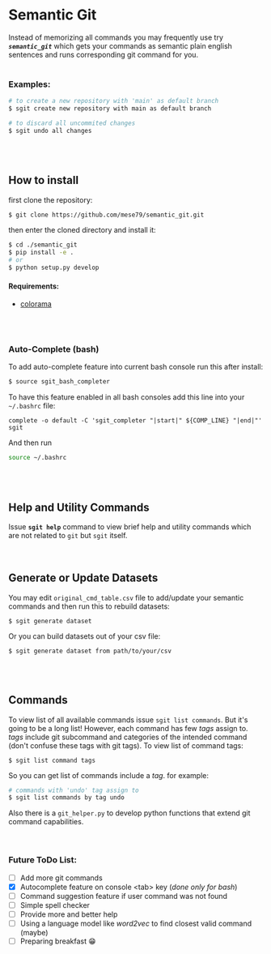 # Semantic Git  

Instead of memorizing all commands you may frequently use try ***`semantic_git`*** which gets your commands as semantic plain english sentences and runs corresponding git command for you.
<br><br>

### Examples:
```bash
# to create a new repository with 'main' as default branch
$ sgit create new repository with main as default branch

# to discard all uncommited changes
$ sgit undo all changes
```
<br><br>  

## How to install
first clone the repository:
```bash
$ git clone https://github.com/mese79/semantic_git.git
```
then enter the cloned directory and install it:
```bash
$ cd ./semantic_git
$ pip install -e .
# or
$ python setup.py develop
```
#### Requirements:
- [colorama](https://github.com/tartley/colorama)

<br><br>  

### Auto-Complete (bash)  
To add auto-complete feature into current bash console run this after install:
```bash
$ source sgit_bash_completer
```
To have this feature enabled in all bash consoles add this line into your `~/.bashrc` file:
```
complete -o default -C 'sgit_completer "|start|" ${COMP_LINE} "|end|"' sgit
```
And then run
```bash
source ~/.bashrc
```

<br><br>  

## Help and Utility Commands
Issue **`sgit help`** command to view brief help and utility commands which are not related to `git` but `sgit` itself.  
<br><br>  

## Generate or Update Datasets
You may edit `original_cmd_table.csv` file to add/update your semantic commands and then run this to rebuild datasets:
```
$ sgit generate dataset
```
Or you can build datasets out of your csv file:
```
$ sgit generate dataset from path/to/your/csv
```
<br><br>  

## Commands
To view list of all available commands issue ```sgit list commands```. But it's going to be a long list! However, each command has few *tags* assign to. *tags* include git subcommand and categories of the intended command (don't confuse these tags with git tags). To view list of command tags:
```
$ sgit list command tags
```  
So you can get list of commands include a *tag*. for example:
```bash
# commands with 'undo' tag assign to
$ sgit list commands by tag undo
```  
Also there is a `git_helper.py` to develop python functions that extend git command capabilities.  
<br/><br/>  

### Future ToDo List:
- [ ] Add more git commands
- [x] Autocomplete feature on console &lt;tab&gt; key (*done only for bash*)
- [ ] Command suggestion feature if user command was not found
- [ ] Simple spell checker
- [ ] Provide more and better help
- [ ] Using a language model like *word2vec* to find closest valid command (maybe)
- [ ] Preparing breakfast :grin:
  
<br/><br/>  
